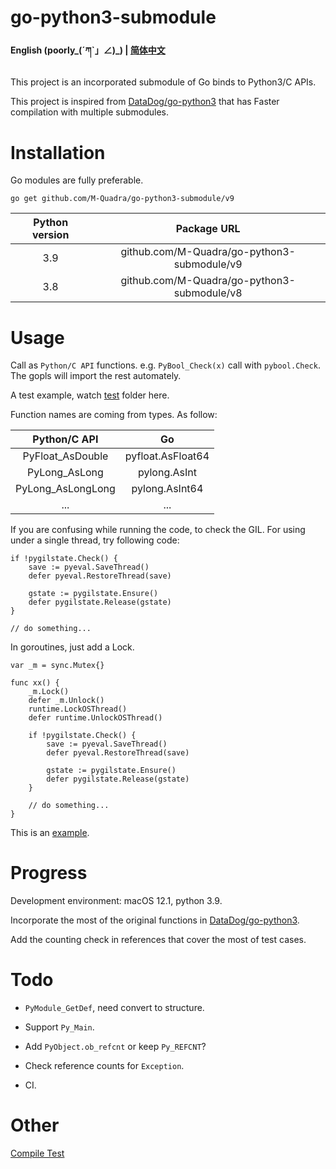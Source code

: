 # go-python3-submodule

#### English (poorly_(ˊཀˋ」∠)_) | [简体中文](./README_zh-cn.md)

This project is an incorporated submodule of Go binds to Python3/C APIs. 

This project is inspired from [DataDog/go-python3](https://github.com/DataDog/go-python3) that has Faster compilation with multiple submodules.

# Installation

Go modules are fully preferable.

```
go get github.com/M-Quadra/go-python3-submodule/v9
```

Python version | Package URL
:---:|:---:
3.9 | github.com/M-Quadra/go-python3-submodule/v9
3.8 | github.com/M-Quadra/go-python3-submodule/v8

# Usage

Call as `Python/C API` functions. e.g. `PyBool_Check(x)` call with `pybool.Check`. The gopls will import the rest automately.

A test example, watch [test](./internal/test) folder here.

Function names are coming from types. As follow:

Python/C API | Go
:---:|:---:
PyFloat_AsDouble | pyfloat.AsFloat64
PyLong_AsLong | pylong.AsInt
PyLong_AsLongLong | pylong.AsInt64
... | ...

If you are confusing while running the code, to check the GIL. For using under a single thread, try following code:

```
if !pygilstate.Check() {
	save := pyeval.SaveThread()
	defer pyeval.RestoreThread(save)

	gstate := pygilstate.Ensure()
	defer pygilstate.Release(gstate)
}

// do something...
```

In goroutines, just add a Lock.

```
var _m = sync.Mutex{}

func xx() {
	_m.Lock()
	defer _m.Unlock()
	runtime.LockOSThread()
	defer runtime.UnlockOSThread()

	if !pygilstate.Check() {
		save := pyeval.SaveThread()
		defer pyeval.RestoreThread(save)

		gstate := pygilstate.Ensure()
		defer pygilstate.Release(gstate)
	}

	// do something...
}
```

This is an [example](./internal/example/scipy).

# Progress

Development environment: macOS 12.1, python 3.9.

Incorporate the most of the original functions in [DataDog/go-python3](https://github.com/DataDog/go-python3).

Add the counting check in references that cover the most of test cases.

# Todo

- `PyModule_GetDef`, need convert to structure.

- Support `Py_Main`.

- Add `PyObject.ob_refcnt` or keep `Py_REFCNT`?

- Check reference counts for `Exception`.

- CI.

# Other

[Compile Test](https://github.com/M-Quadra/go-python3-submodule/wiki/Compile-Test)
